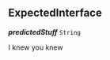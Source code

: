 

## ExpectedInterface


<article>

  ***predictedStuff*** `String` 

I knew you knew


</article>


